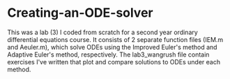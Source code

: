 # Creating-an-ODE-solver
This was a lab (3) I coded from scratch for a second year ordinary differential equations course. It consists of 2 separate function files (IEM.m and Aeuler.m), which solve ODEs using the Improved Euler's method and Adaptive Euler's method, respectively. The lab3_wangrush file contain exercises I've written that plot and compare solutions to ODEs under each method.
